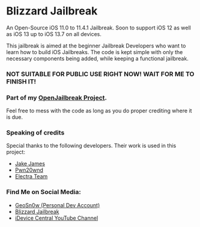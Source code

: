 # Blizzard Jailbreak
An Open-Source iOS 11.0 to 11.4.1 Jailbreak. 
Soon to support iOS 12 as well as iOS 13 up to iOS 13.7 on all devices.

This jailbreak is aimed at the beginner Jailbreak Developers who want to learn how to build iOS Jailbreaks.
The code is kept simple with only the necessary components being added, while keeping a functional jailbreak.

### NOT SUITABLE FOR PUBLIC USE RIGHT NOW! WAIT FOR ME TO FINISH IT!

### Part of my <a href="https://github.com/GeoSn0w/OpenJailbreak">OpenJailbreak Project</a>.

Feel free to mess with the code as long as you do proper crediting where it is due.

### Speaking of credits
Special thanks to the following developers. Their work is used in this project:
* <a href="https://twitter.com/Jakeashacks">Jake James</a>
* <a href="https://twitter.com/Pwn20wnd">Pwn20wnd</a>
* <a href="https://twitter.com/electra_team">Electra Team</a>

### Find Me on Social Media:
* <a href="https://twitter.com/FCE365">GeoSn0w (Personal Dev Account)</a>
* <a href="https://twitter.com/GetBlizzardJB">Blizzard Jailbreak</a>
* <a href="https://youtube.com/fce365official">iDevice Central YouTube Channel</a>
